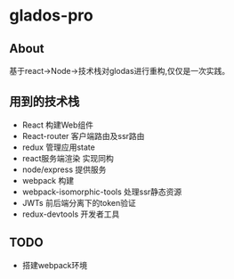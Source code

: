 # glados-pro

## About 
基于react->Node->技术栈对glodas进行重构,仅仅是一次实践。

## 用到的技术栈
 + React 构建Web组件
 + React-router 客户端路由及ssr路由
 + redux 管理应用state
 + react服务端渲染 实现同构
 + node/express 提供服务
 + webpack 构建
 + webpack-isomorphic-tools 处理ssr静态资源
 + JWTs 前后端分离下的token验证
 + redux-devtools 开发者工具



## TODO
 + 搭建webpack环境